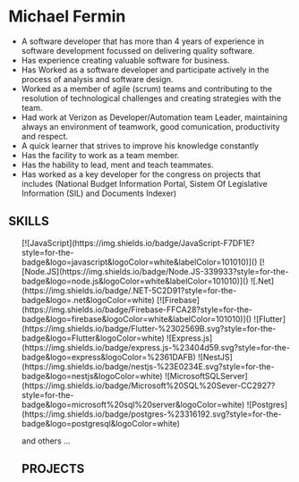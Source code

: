 
<h1> Michael Fermin </h1>
<ul>
 <li>A software developer that has more than 4 years of experience in software development focussed on delivering quality software.</li>  
<li>Has experience creating valuable software for business.</li> 
<li>Has Worked as a software developer and participate actively in the process of analysis and software design.</li> 
<li>Worked as a member of agile (scrum) teams and contributing to the resolution of technological challenges and creating strategies with the team.</li>
<li>Had work at Verizon as Developer/Automation team Leader, maintaining always an environment of teamwork, good comunication, productivity and respect.</li> 
<li> A quick learner that strives to improve his knowledge constantly </li>
<li>Has the facility to work as a team member.</li> 
<li>Has the hability to lead, ment and teach teammates.</li> 
<li>Has worked as a key developer for the congress on projects that includes (National Budget Information Portal, Sistem Of Legislative Information (SIL) and Documents Indexer)   
</ul>

## SKILLS
<ul>
 [![JavaScript](https://img.shields.io/badge/JavaScript-F7DF1E?style=for-the-badge&logo=javascript&logoColor=white&labelColor=101010)]()
 [![Node.JS](https://img.shields.io/badge/Node.JS-339933?style=for-the-badge&logo=node.js&logoColor=white&labelColor=101010)]() 
 ![.Net](https://img.shields.io/badge/.NET-5C2D91?style=for-the-badge&logo=.net&logoColor=white) 
 [![Firebase](https://img.shields.io/badge/Firebase-FFCA28?style=for-the-badge&logo=firebase&logoColor=white&labelColor=101010)]()
 ![Flutter](https://img.shields.io/badge/Flutter-%2302569B.svg?style=for-the-badge&logo=Flutter&logoColor=white)
 ![Express.js](https://img.shields.io/badge/express.js-%23404d59.svg?style=for-the-badge&logo=express&logoColor=%2361DAFB) 
 ![NestJS](https://img.shields.io/badge/nestjs-%23E0234E.svg?style=for-the-badge&logo=nestjs&logoColor=white)  
 ![MicrosoftSQLServer](https://img.shields.io/badge/Microsoft%20SQL%20Sever-CC2927?style=for-the-badge&logo=microsoft%20sql%20server&logoColor=white) 
 ![Postgres](https://img.shields.io/badge/postgres-%23316192.svg?style=for-the-badge&logo=postgresql&logoColor=white) 

and others ...
 
 
## PROJECTS



<!---
ninjacksnake/ninjacksnake is a ✨ special ✨ repository because its `README.md` (this file) appears on your GitHub profile.
You can click the Preview link to take a look at your changes.
--->
